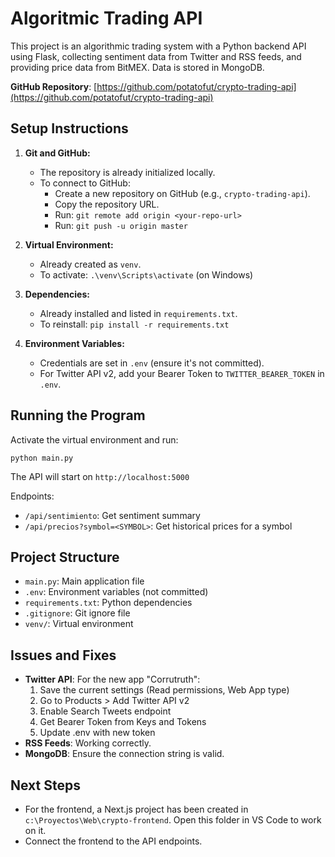 # Algoritmic Trading API

This project is an algorithmic trading system with a Python backend API using Flask, collecting sentiment data from Twitter and RSS feeds, and providing price data from BitMEX. Data is stored in MongoDB.

**GitHub Repository**: [https://github.com/potatofut/crypto-trading-api](https://github.com/potatofut/crypto-trading-api)

## Setup Instructions

1. **Git and GitHub:**
   - The repository is already initialized locally.
   - To connect to GitHub:
     - Create a new repository on GitHub (e.g., `crypto-trading-api`).
     - Copy the repository URL.
     - Run: `git remote add origin <your-repo-url>`
     - Run: `git push -u origin master`

2. **Virtual Environment:**
   - Already created as `venv`.
   - To activate: `.\venv\Scripts\activate` (on Windows)

3. **Dependencies:**
   - Already installed and listed in `requirements.txt`.
   - To reinstall: `pip install -r requirements.txt`

4. **Environment Variables:**
   - Credentials are set in `.env` (ensure it's not committed).
   - For Twitter API v2, add your Bearer Token to `TWITTER_BEARER_TOKEN` in `.env`.

## Running the Program

Activate the virtual environment and run:
```
python main.py
```

The API will start on `http://localhost:5000`

Endpoints:
- `/api/sentimiento`: Get sentiment summary
- `/api/precios?symbol=<SYMBOL>`: Get historical prices for a symbol

## Project Structure

- `main.py`: Main application file
- `.env`: Environment variables (not committed)
- `requirements.txt`: Python dependencies
- `.gitignore`: Git ignore file
- `venv/`: Virtual environment

## Issues and Fixes

- **Twitter API**: For the new app "Corrutruth":
  1. Save the current settings (Read permissions, Web App type)
  2. Go to Products > Add Twitter API v2
  3. Enable Search Tweets endpoint
  4. Get Bearer Token from Keys and Tokens
  5. Update .env with new token
- **RSS Feeds**: Working correctly.
- **MongoDB**: Ensure the connection string is valid.

## Next Steps

- For the frontend, a Next.js project has been created in `c:\Proyectos\Web\crypto-frontend`. Open this folder in VS Code to work on it.
- Connect the frontend to the API endpoints.
